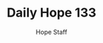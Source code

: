 ---
image: /assets/img/daily-hope-default-artwork.png
title: Daily Hope 133
number: 133
categories:
  - Daily Hope
author: Hope Staff
notes: Daily Hope 133
embed: >-
  EMBED_GOES_HERE
---